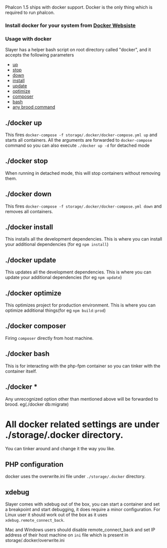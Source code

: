 Phalcon 1.5 ships with docker support. Docker is the only thing which is required to run phalcon.

### Install docker for your system from [Docker Websiste](https://www.docker.com/get-docker)

### Usage with docker
Slayer has a helper bash script on root directory called "docker", and it accepts the following parameters

- [up](#docker-up)
- [stop](#docker-stop)
- [down](#docker-down)
- [install](#install)
- [update](#update)
- [optimize](#optimize)
- [composer](#composer)
- [bash](#bash)
- [any brood command](#brood)

## <a name="docker-up">./docker up</a>

This fires `docker-compose -f storage/.docker/docker-compose.yml up` and starts all containers. All the arguments
are forwarded to `docker-compose` command so you can also execute `./docker up -d` for detached mode


## <a name="docker-stop">./docker stop</a>
When running in detached mode, this will stop containers without removing them.


## <a name="docker-down">./docker down</a>

This fires `docker-compose -f storage/.docker/docker-compose.yml down` and removes all containers.


## <a name="install">./docker install</a>

This installs all the development dependencies. This is where you can install your additional dependencies (for eg `npm install`)


## <a name="update">./docker update</a>

This updates all the development dependencies. This is where you can update your additional dependencies (for eg `npm update`)


## <a name="optimize">./docker optimize</a>

This optimizes project for production environment. This is where you can optimize additional things(for eg `npm build:prod`)


## <a name="composer">./docker composer</a>

Firing `composer` directly from host machine.


## <a name="bash">./docker bash</a>

This is for interacting with the php-fpm container so you can tinker with the container itself.


## <a name="brood">./docker *</a>

Any unrecognized option other than mentioned above will be forwarded to brood. eg(./docker db:migrate)


# All docker related settings are under ./storage/.docker directory.
You can tinker around and change it the way you like.

## PHP configuration
docker uses the overwrite.ini file under `./storage/.docker` directory.

## xdebug
Slayer comes with xdebug out of the box, you can start a container and set a breakpoint and start debugging, it does
require a minor configuration. For Linux user it should work out of the box as it uses `xdebug.remote_connect_back`.

Mac and Windows users should disable remote_connect_back and set IP address of their host machine on `ini` file which is
present in storage/.docker/overwrite.ini

